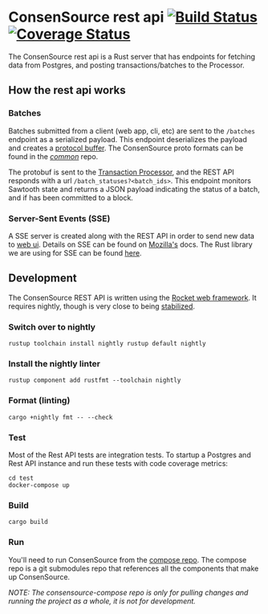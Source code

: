 # ConsenSource rest api [![Build Status](https://travis-ci.org/target/consensource-api.svg?branch=master)](https://travis-ci.org/target/consensource-api) [![Coverage Status](https://img.shields.io/coveralls/github/target/consensource-api)](https://coveralls.io/github/target/consensource-api?branch=master)

The ConsenSource rest api is a Rust server that has endpoints for fetching data
from Postgres, and posting transactions/batches to the Processor.

## How the rest api works

### Batches

Batches submitted from a client (web app, cli, etc) are sent to the `/batches`
endpoint as a serialized payload. This endpoint deserializes the payload and
creates a [protocol buffer](https://developers.google.com/protocol-buffers). The
ConsenSource proto formats can be found in the
[_common_](https://github.com/target/consensource-common/tree/master/protos)
repo.

The protobuf is sent to the [Transaction
Processor](https://github.com/target/consensource-processor), and the REST API
responds with a url `/batch_statuses?<batch_ids>`. This endpoint monitors
Sawtooth state and returns a JSON payload indicating the status of a batch, and
if has been committed to a block.

### Server-Sent Events (SSE)

A SSE server is created along with the REST API in order to send new data to
[web ui](https://github.com/target/consensource-ui). Details on SSE can be found
on
[Mozilla's](https://developer.mozilla.org/en-US/docs/Web/API/Server-sent_events)
docs. The Rust library we are using for SSE can be found
[here](https://github.com/adeebahmed/hyper-sse/tree/0.1-no-tokens).

## Development

The ConsenSource REST API is written using the [Rocket web
framework](https://rocket.rs/). It requires nightly, though is very close to
being [stabilized](https://github.com/SergioBenitez/Rocket/issues/19).

### Switch over to nightly 
``` 
rustup toolchain install nightly rustup default nightly 
```

### Install the nightly linter 

``` 
rustup component add rustfmt --toolchain nightly 
```

### Format (linting) 
``` 
cargo +nightly fmt -- --check 
```

### Test 

Most of the Rest API tests are integration tests. To startup a Postgres and Rest API instance 
and run these tests with code coverage metrics:

```
cd test
docker-compose up
```

### Build 
``` 
cargo build 
```

### Run

You'll need to run ConsenSource from the [compose
repo](https://github.com/target/consensource-compose). The compose repo is a git
submodules repo that  references all the components that make up ConsenSource.

_NOTE: The consensource-compose repo is only for pulling changes and running the
project as a whole, it is not for development._
